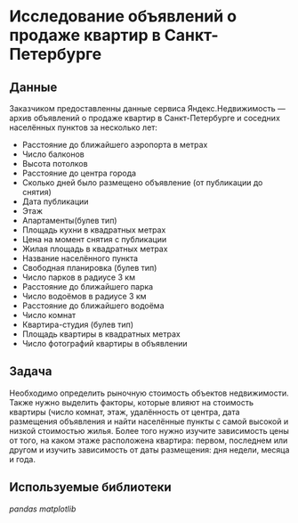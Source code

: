 # Исследование объявлений о продаже квартир в Санкт-Петербурге

## Данные

Заказчиком предоставленны данные сервиса Яндекс.Недвижимость — архив объявлений о продаже квартир в Санкт-Петербурге и соседних населённых пунктов за несколько лет:
- Расстояние до ближайшего аэропорта в метрах
- Число балконов
- Высота потолков
- Расстояние до центра города
- Сколько дней было размещено объявление (от публикации до снятия)
- Дата публикации
- Этаж
- Апартаменты(булев тип)
- Площадь кухни в квадратных метрах 
- Цена на момент снятия с публикации
- Жилая площадь в квадратных метрах
- Название населённого пункта
- Свободная планировка (булев тип)
- Число парков в радиусе 3 км
- Расстояние до ближайшего парка 
- Число водоёмов в радиусе 3 км
- Расстояние до ближайшего водоёма 
- Число комнат
- Квартира-студия (булев тип)
- Площадь квартиры в квадратных метрах 
- Число фотографий квартиры в объявлении

## Задача
Необходимо определить рыночную стоимость объектов недвижимости. Также нужно выделить факторы, которые влияют на стоимость квартиры (число комнат, этаж, удалённость от центра, дата размещения объявления и найти населённые пункты с самой высокой и низкой стоимостью жилья. Более того нужно изучите зависимость цены от того, на каком этаже расположена квартира: первом, последнем или другом и  изучить зависимость от даты размещения: дня недели, месяца и года.


## Используемые библиотеки
*pandas*
*matplotlib*
